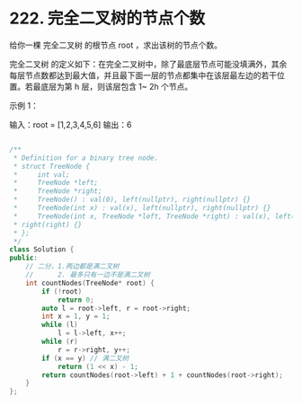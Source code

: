 # 222. 完全二叉树的节点个数

给你一棵 完全二叉树 的根节点 root ，求出该树的节点个数。

完全二叉树 的定义如下：在完全二叉树中，除了最底层节点可能没填满外，其余每层节点数都达到最大值，并且最下面一层的节点都集中在该层最左边的若干位置。若最底层为第 h 层，则该层包含 1~ 2h 个节点。

 

示例 1：


输入：root = [1,2,3,4,5,6]
输出：6



```cpp

/**
 * Definition for a binary tree node.
 * struct TreeNode {
 *     int val;
 *     TreeNode *left;
 *     TreeNode *right;
 *     TreeNode() : val(0), left(nullptr), right(nullptr) {}
 *     TreeNode(int x) : val(x), left(nullptr), right(nullptr) {}
 *     TreeNode(int x, TreeNode *left, TreeNode *right) : val(x), left(left),
 * right(right) {}
 * };
 */
class Solution {
public:
    // 二分，1.两边都是满二叉树
    //      2. 最多只有一边不是满二叉树
    int countNodes(TreeNode* root) {
        if (!root)
            return 0;
        auto l = root->left, r = root->right;
        int x = 1, y = 1;
        while (l)
            l = l->left, x++;
        while (r)
            r = r->right, y++;
        if (x == y) // 满二叉树
            return (1 << x) - 1;
        return countNodes(root->left) + 1 + countNodes(root->right);
    }
};

```